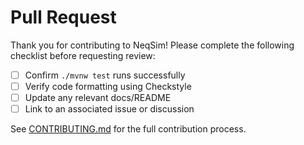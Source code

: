 # Pull Request

Thank you for contributing to NeqSim! Please complete the following checklist before requesting review:

- [ ] Confirm `./mvnw test` runs successfully
- [ ] Verify code formatting using Checkstyle
- [ ] Update any relevant docs/README
- [ ] Link to an associated issue or discussion

See [CONTRIBUTING.md](../CONTRIBUTING.md) for the full contribution process.
